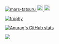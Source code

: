 <p align="left">
  <a href="https://github.com/mars-tatsuru/mars-tatsuru/">
    <img src="https://komarev.com/ghpvc/?username=mars-tatsuru" alt="mars-tatsuru" />
  </a>
  <a href="http://twitter.com/mars-tatsuru">
    <img height="20" src="https://img.shields.io/twitter/follow/mars-tatsuru?label=Twitter&logo=twitter&style=flat" />
  </a>
  <a href="https://github.com/mars-tatsuru">
    <img height="20" src="https://img.shields.io/github/followers/mars-tatsuru?label=follow&logo=github&style=flat" />
  </a>
</p>

[![trophy](https://github-profile-trophy.vercel.app/?username=mars-tatsuru&margin-w=20&no-bg=true&theme=flat)](https://github.com/mars-tatsuru/github-profile-trophy)


[![Anurag's GitHub stats](https://github-readme-stats.vercel.app/api?username=mars-tatsuru)](https://github.com/anuraghazra/github-readme-stats)

<picture>
<source 
  srcset="https://github-readme-stats.vercel.app/api?username=anuraghazra&show_icons=true&theme=dark"
  media="(prefers-color-scheme: dark)"
/>
<source
  srcset="https://github-readme-stats.vercel.app/api?username=anuraghazra&show_icons=true"
  media="(prefers-color-scheme: light), (prefers-color-scheme: no-preference)"
/>
<img src="https://github-readme-stats.vercel.app/api?username=anuraghazra&show_icons=true" />
</picture>


<!--
**mars-tatsuru/mars-tatsuru** is a ✨ _special_ ✨ repository because its `README.md` (this file) appears on your GitHub profile.

Here are some ideas to get you started:

- 🔭 I’m currently working on ...
- 🌱 I’m currently learning ...
- 👯 I’m looking to collaborate on ...
- 🤔 I’m looking for help with ...
- 💬 Ask me about ...
- 📫 How to reach me: ...
- 😄 Pronouns: ...
- ⚡ Fun fact: ...
-->
